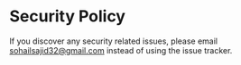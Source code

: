 # Security Policy

If you discover any security related issues, please email sohailsajid32@gmail.com instead of using the issue tracker.
